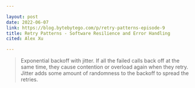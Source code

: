 ```yaml
---

layout: post
date: 2022-06-07
link: https://blog.bytebytego.com/p/retry-patterns-episode-9
title: Retry Patterns - Software Resilience and Error Handling
cited: Alex Xu

---
```


> Exponential backoff with jitter. If all the failed calls back off at the same time, they cause contention or overload again when they retry. Jitter adds some amount of randomness to the backoff to spread the retries.
